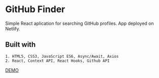 # GitHub Finder

Simple React aplication for searching GitHub profiles. App deployed on Netlify.

## Built with
```
1. HTML5, CSS3, JavaScript ES6, Async/Await, Axios
2. React, Context API, React Hooks, Github API
```

[DEMO](https://sleepy-wiles-6168e7.netlify.com/)
